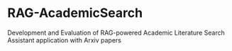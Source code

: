 # RAG-AcademicSearch
Development and Evaluation of RAG-powered Academic Literature Search Assistant application with Arxiv papers
